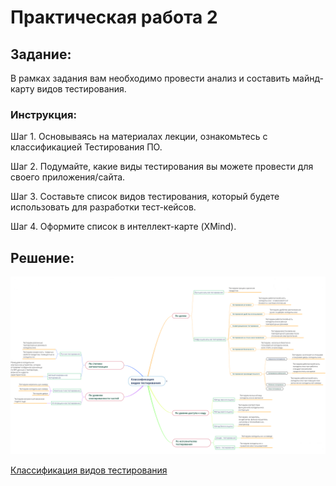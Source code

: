 # Практическая работа 2
## Задание:
В рамках задания вам необходимо провести анализ и составить майнд-карту видов тестирования.

### Инструкция:

Шаг 1. Основываясь на материалах лекции, ознакомьтесь с классификацией Тестирования ПО.

Шаг 2. Подумайте, какие виды тестирования вы можете провести для своего приложения/сайта.

Шаг 3. Составьте список видов тестирования, который будете использовать для разработки тест-кейсов.

Шаг 4. Оформите список в интеллект-карте (XMind).

## Решение: 

![Классификация видов тестирования](https://github.com/Ask1509/SOFTWARE_TESTER/blob/main/img/Классификация%20видов%20тестирования.png)

[Классификация видов тестирования](https://www.mindomo.com/mindmap/mind-map-ca9ab87edbb05bc36142d781f94d468f)
